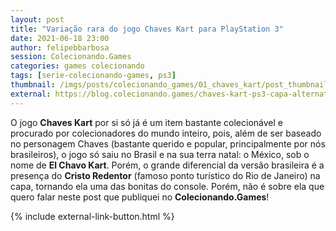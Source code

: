 ```yaml
---
layout: post
title: "Variação rara do jogo Chaves Kart para PlayStation 3"
date: 2021-06-18 23:00
author: felipebbarbosa
session: Colecionando.Games
categories: games colecionando
tags: [serie-colecionando-games, ps3]
thumbnail: /imgs/posts/colecionando_games/01_chaves_kart/post_thumbnail.jpg
external: https://blog.colecionando.games/chaves-kart-ps3-capa-alternativa/
---
```


O jogo **Chaves Kart** por si só já é um item bastante colecionável e procurado por colecionadores do mundo inteiro, pois, além de ser baseado no personagem Chaves (bastante querido e popular, principalmente por nós brasileiros), o jogo só saiu no Brasil e na sua terra natal: o México, sob o nome de **El Chavo Kart**. Porém, o grande diferencial da versão brasileira é a presença do **Cristo Redentor** (famoso ponto turístico do Rio de Janeiro) na capa, tornando ela uma das bonitas do console. Porém, não é sobre ela que quero falar neste post que publiquei no **Colecionando.Games**!

<!--more-->

{% include external-link-button.html %}